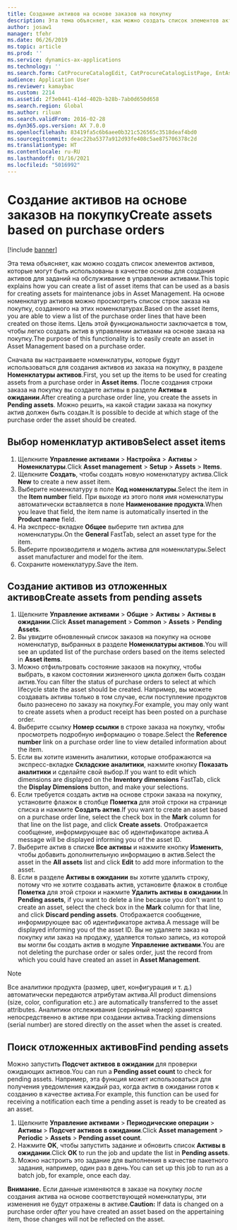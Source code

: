 ```yaml
---
title: Создание активов на основе заказов на покупку
description: Эта тема объясняет, как можно создать список элементов активов, которые могут быть использованы в качестве основы для создания активов для заданий на обслуживание в управлении активами.
author: josaw1
manager: tfehr
ms.date: 06/26/2019
ms.topic: article
ms.prod: ''
ms.service: dynamics-ax-applications
ms.technology: ''
ms.search.form: CatProcureCatalogEdit, CatProcureCatalogListPage, EntAssetObjectItem, EntAssetPendingAssets
audience: Application User
ms.reviewer: kamaybac
ms.custom: 2214
ms.assetid: 2f3e0441-414d-402b-b28b-7ab0d650d658
ms.search.region: Global
ms.author: riluan
ms.search.validFrom: 2016-02-28
ms.dyn365.ops.version: AX 7.0.0
ms.openlocfilehash: 83419fa5c6b6aee0b321c526565c3518deaf4bd0
ms.sourcegitcommit: deac22ba5377a912d93fe408c5ae875706378c2d
ms.translationtype: HT
ms.contentlocale: ru-RU
ms.lasthandoff: 01/16/2021
ms.locfileid: "5016992"
---
```

# <a name="create-assets-based-on-purchase-orders"></a><span data-ttu-id="f978a-103">Создание активов на основе заказов на покупку</span><span class="sxs-lookup"><span data-stu-id="f978a-103">Create assets based on purchase orders</span></span>

[!include [banner](../../includes/banner.md)]

 

<span data-ttu-id="f978a-104">Эта тема объясняет, как можно создать список элементов активов, которые могут быть использованы в качестве основы для создания активов для заданий на обслуживание в управлении активами.</span><span class="sxs-lookup"><span data-stu-id="f978a-104">This topic explains how you can create a list of asset items that can be used as a basis for creating assets for maintenance jobs in Asset Management.</span></span> <span data-ttu-id="f978a-105">На основе номенклатур активов можно просмотреть список строк заказа на покупку, созданного на этих номенклатурах.</span><span class="sxs-lookup"><span data-stu-id="f978a-105">Based on the asset items, you are able to view a list of the purchase order lines that have been created on those items.</span></span> <span data-ttu-id="f978a-106">Цель этой функциональности заключается в том, чтобы легко создать актив в управлении активами на основе заказа на покупку.</span><span class="sxs-lookup"><span data-stu-id="f978a-106">The purpose of this functionality is to easily create an asset in Asset Management based on a purchase order.</span></span>

<span data-ttu-id="f978a-107">Сначала вы настраиваете номенклатуры, которые будут использоваться для создания активов из заказа на покупку, в разделе **Номенклатуры активов**.</span><span class="sxs-lookup"><span data-stu-id="f978a-107">First, you set up the items to be used for creating assets from a purchase order in **Asset items**.</span></span> <span data-ttu-id="f978a-108">После создания строки заказа на покупку вы создаете активы в разделе **Активы в ожидании**.</span><span class="sxs-lookup"><span data-stu-id="f978a-108">After creating a purchase order line, you create the assets in **Pending assets**.</span></span> <span data-ttu-id="f978a-109">Можно решить, на какой стадии заказа на покупку актив должен быть создан.</span><span class="sxs-lookup"><span data-stu-id="f978a-109">It is possible to decide at which stage of the purchase order the asset should be created.</span></span>


## <a name="select-asset-items"></a><span data-ttu-id="f978a-110">Выбор номенклатур активов</span><span class="sxs-lookup"><span data-stu-id="f978a-110">Select asset items</span></span>

1. <span data-ttu-id="f978a-111">Щелкните **Управление активами** > **Настройка** > **Активы** > **Номенклатуры**.</span><span class="sxs-lookup"><span data-stu-id="f978a-111">Click **Asset management** > **Setup** > **Assets** > **Items**.</span></span>
2. <span data-ttu-id="f978a-112">Щелкните **Создать**, чтобы создать новую номенклатуру актива.</span><span class="sxs-lookup"><span data-stu-id="f978a-112">Click **New** to create a new asset item.</span></span>
3. <span data-ttu-id="f978a-113">Выберите номенклатуру в поле **Код номенклатуры**.</span><span class="sxs-lookup"><span data-stu-id="f978a-113">Select the item in the **Item number** field.</span></span> <span data-ttu-id="f978a-114">При выходе из этого поля имя номенклатуры автоматически вставляется в поле **Наименование продукта**.</span><span class="sxs-lookup"><span data-stu-id="f978a-114">When you leave that field, the item name is automatically inserted in the **Product name** field.</span></span>
4. <span data-ttu-id="f978a-115">На экспресс-вкладке **Общее** выберите тип актива для номенклатуры.</span><span class="sxs-lookup"><span data-stu-id="f978a-115">On the **General** FastTab, select an asset type for the item.</span></span>
5. <span data-ttu-id="f978a-116">Выберите производителя и модель актива для номенклатуры.</span><span class="sxs-lookup"><span data-stu-id="f978a-116">Select asset manufacturer and model for the item.</span></span>
6. <span data-ttu-id="f978a-117">Сохраните номенклатуру.</span><span class="sxs-lookup"><span data-stu-id="f978a-117">Save the item.</span></span>


## <a name="create-assets-from-pending-assets"></a><span data-ttu-id="f978a-118">Создание активов из отложенных активов</span><span class="sxs-lookup"><span data-stu-id="f978a-118">Create assets from pending assets</span></span>

1. <span data-ttu-id="f978a-119">Щелкните **Управление активами** > **Общие** > **Активы** > **Активы в ожидании**.</span><span class="sxs-lookup"><span data-stu-id="f978a-119">Click **Asset management** > **Common** > **Assets** > **Pending Assets**.</span></span>
2. <span data-ttu-id="f978a-120">Вы увидите обновленный список заказов на покупку на основе номенклатур, выбранных в разделе **Номенклатуры активов**.</span><span class="sxs-lookup"><span data-stu-id="f978a-120">You will see an updated list of the purchase orders based on the items selected in **Asset items**.</span></span>
3. <span data-ttu-id="f978a-121">Можно отфильтровать состояние заказов на покупку, чтобы выбрать, в каком состоянии жизненного цикла должен быть создан актив.</span><span class="sxs-lookup"><span data-stu-id="f978a-121">You can filter the status of purchase orders to select at which lifecycle state the asset should be created.</span></span> <span data-ttu-id="f978a-122">Например, вы можете создавать активы только в том случае, если поступление продуктов было разнесено по заказу на покупку.</span><span class="sxs-lookup"><span data-stu-id="f978a-122">For example, you may only want to create assets when a product receipt has been posted on a purchase order.</span></span>
4. <span data-ttu-id="f978a-123">Выберите ссылку **Номер ссылки** в строке заказа на покупку, чтобы просмотреть подробную информацию о товаре.</span><span class="sxs-lookup"><span data-stu-id="f978a-123">Select the **Reference number** link on a purchase order line to view detailed information about the item.</span></span>
5. <span data-ttu-id="f978a-124">Если вы хотите изменить аналитики, которые отображаются на экспресс-вкладке **Складские аналитики**, нажмите кнопку **Показать аналитики** и сделайте свой выбор.</span><span class="sxs-lookup"><span data-stu-id="f978a-124">If you want to edit which dimensions are displayed on the **Inventory dimensions** FastTab, click the **Display Dimensions** button, and make your selections.</span></span>
6. <span data-ttu-id="f978a-125">Если требуется создать актив на основе строки заказа на покупку, установите флажок в столбце **Пометка** для этой строки на странице списка и нажмите **Создать актив**.</span><span class="sxs-lookup"><span data-stu-id="f978a-125">If you want to create an asset based on a purchase order line, select the check box in the **Mark** column for that line on the list page, and click **Create assets**.</span></span> <span data-ttu-id="f978a-126">Отображается сообщение, информирующее вас об идентификаторе актива.</span><span class="sxs-lookup"><span data-stu-id="f978a-126">A message will be displayed informing you of the asset ID.</span></span>
7. <span data-ttu-id="f978a-127">Выберите актив в списке **Все активы** и нажмите кнопку **Изменить**, чтобы добавить дополнительную информацию в актив.</span><span class="sxs-lookup"><span data-stu-id="f978a-127">Select the asset in the **All assets** list and click **Edit** to add more information to the asset.</span></span>
8. <span data-ttu-id="f978a-128">Если в разделе **Активы в ожидании** вы хотите удалить строку, потому что не хотите создавать актив, установите флажок в столбце **Пометка** для этой строки и нажмите **Удалить активы в ожидании**.</span><span class="sxs-lookup"><span data-stu-id="f978a-128">In **Pending assets**, if you want to delete a line because you don't want to create an asset, select the check box in the **Mark** column for that line, and click **Discard pending assets**.</span></span> <span data-ttu-id="f978a-129">Отображается сообщение, информирующее вас об идентификаторе актива.</span><span class="sxs-lookup"><span data-stu-id="f978a-129">A message will be displayed informing you of the asset ID.</span></span> <span data-ttu-id="f978a-130">Вы не удаляете заказ на покупку или заказ на продажу, удаляется только запись, из которой вы могли бы создать актив в модуле **Управление активами**.</span><span class="sxs-lookup"><span data-stu-id="f978a-130">You are not deleting the purchase order or sales order, just the record from which you could have created an asset in **Asset Management**.</span></span>

>[!NOTE]
><span data-ttu-id="f978a-131">Все аналитики продукта (размер, цвет, конфигурация и т. д.) автоматически передаются атрибутам актива.</span><span class="sxs-lookup"><span data-stu-id="f978a-131">All product dimensions (size, color, configuration etc.) are automatically transferred to the asset attributes.</span></span> <span data-ttu-id="f978a-132">Аналитики отслеживания (серийный номер) хранятся непосредственно в активе при создании актива.</span><span class="sxs-lookup"><span data-stu-id="f978a-132">Tracking dimensions (serial number) are stored directly on the asset when the asset is created.</span></span>


## <a name="find-pending-assets"></a><span data-ttu-id="f978a-133">Поиск отложенных активов</span><span class="sxs-lookup"><span data-stu-id="f978a-133">Find pending assets</span></span>

<span data-ttu-id="f978a-134">Можно запустить **Подсчет активов в ожидании** для проверки ожидающих активов.</span><span class="sxs-lookup"><span data-stu-id="f978a-134">You can run a **Pending asset count** to check for pending assets.</span></span> <span data-ttu-id="f978a-135">Например, эта функция может использоваться для получения уведомления каждый раз, когда актив в ожидании готов к созданию в качестве актива.</span><span class="sxs-lookup"><span data-stu-id="f978a-135">For example, this function can be used for receiving a notification each time a pending asset is ready to be created as an asset.</span></span>

1. <span data-ttu-id="f978a-136">Щелкните **Управление активами** > **Периодические операции** > **Активы** > **Подсчет активов в ожидании**.</span><span class="sxs-lookup"><span data-stu-id="f978a-136">Click **Asset management** > **Periodic** > **Assets** > **Pending asset count**.</span></span>
2. <span data-ttu-id="f978a-137">Нажмите **OK**, чтобы запустить задание и обновить список **Активы в ожидании**.</span><span class="sxs-lookup"><span data-stu-id="f978a-137">Click **OK** to run the job and update the list in **Pending assets**.</span></span>
3. <span data-ttu-id="f978a-138">Можно настроить это задание для выполнения в качестве пакетного задания, например, один раз в день.</span><span class="sxs-lookup"><span data-stu-id="f978a-138">You can set up this job to run as a batch job, for example, once each day.</span></span>

<span data-ttu-id="f978a-139">**Внимание.** Если данные изменяются в заказе на покупку *после* создания актива на основе соответствующей номенклатуры, эти изменения не будут отражены в активе.</span><span class="sxs-lookup"><span data-stu-id="f978a-139">**Caution:** If data is changed on a purchase order *after* you have created an asset based on the appertaining item, those changes will not be reflected on the asset.</span></span>
